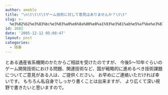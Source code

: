 ```yaml
---
author: ameblo
title: "\n\t\t\t\tゲーム技術に対して意見はありませんか？\t\t"
slug: >-
  %e3%82%b2%e3%83%bc%e3%83%a0%e6%8a%80%e8%a1%93%e3%81%ab%e5%af%be%e3%81%97%e3%81%a6%e6%84%8f%e8%a6%8b%e3%81%af%e3%81%82%e3%82%8a%e3%81%be%e3%81%9b%e3%82%93%e3%81%8b%ef%bc%9f
id: 2682
date: '2005-12-12 05:08:47'
layout: post
categories:
  - 随筆
---
```


とある通産省系機関のかたからご相談を受けたのですが、 今後5～10年ぐらいのゲーム開発技術における問題、関連技術など、国が戦略的に進めるべき技術課題についてご意見がある人は、ご提供ください。 お早めにご連絡いただければ幸いです。 もちろん私自身でしっかり書くことは出来ますが、 より広くて深い視野で書きたいと思いますので。